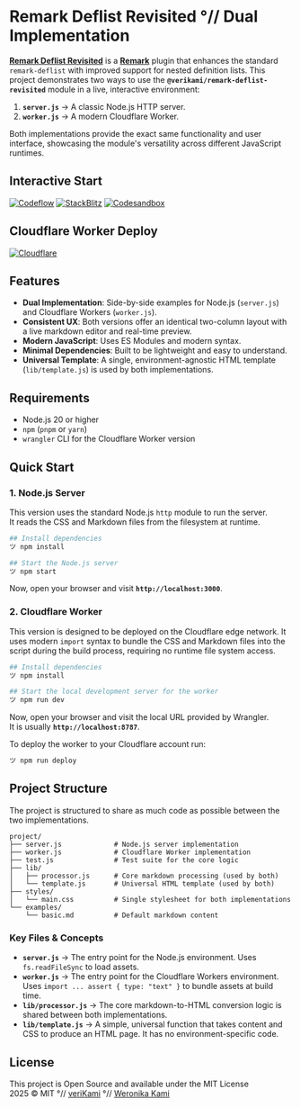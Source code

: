 # Remark Deflist Revisited °// Dual Implementation

**[Remark Deflist Revisited][module]** is a **[Remark]** plugin that enhances the standard `remark-deflist` with improved support for nested definition lists. This project demonstrates two ways to use the **`@verikami/remark-deflist-revisited`** module in a live, interactive environment:

1. **`server.js`** → A classic Node.js HTTP server.
2. **`worker.js`** → A modern Cloudflare Worker.

Both implementations provide the exact same functionality and user interface, showcasing the module's versatility across different JavaScript runtimes.

## Interactive Start

[![Codeflow][Codeflow Badge]][Codeflow]
[![StackBlitz][StackBlitz Badge]][StackBlitz]
[![Codesandbox][Codesandbox Badge]][Codesandbox]

## Cloudflare Worker Deploy

[![Cloudflare][Cloudflare Badge]][Cloudflare]

## Features

- **Dual Implementation**: Side-by-side examples for Node.js (`server.js`) and Cloudflare Workers (`worker.js`).
- **Consistent UX**: Both versions offer an identical two-column layout with a live markdown editor and real-time preview.
- **Modern JavaScript**: Uses ES Modules and modern syntax.
- **Minimal Dependencies**: Built to be lightweight and easy to understand.
- **Universal Template**: A single, environment-agnostic HTML template (`lib/template.js`) is used by both implementations.

## Requirements

- Node.js 20 or higher
- `npm` (`pnpm` or `yarn`)
- `wrangler` CLI for the Cloudflare Worker version

## Quick Start

### 1. Node.js Server

This version uses the standard Node.js `http` module to run the server.  
It reads the CSS and Markdown files from the filesystem at runtime.

```bash
## Install dependencies
ツ npm install

## Start the Node.js server
ツ npm start
```

Now, open your browser and visit **`http://localhost:3000`**.

### 2. Cloudflare Worker

This version is designed to be deployed on the Cloudflare edge network. It uses modern `import` syntax to bundle the CSS and Markdown files into the script during the build process, requiring no runtime file system access.

```bash
## Install dependencies
ツ npm install

## Start the local development server for the worker
ツ npm run dev
```

Now, open your browser and visit the local URL provided by Wrangler.  
It is usually **`http://localhost:8787`**.

To deploy the worker to your Cloudflare account run:

```bash
ツ npm run deploy
```

## Project Structure

The project is structured to share as much code as possible between the two implementations.

```
project/
├── server.js             # Node.js server implementation
├── worker.js             # Cloudflare Worker implementation
├── test.js               # Test suite for the core logic
├── lib/
│   ├── processor.js      # Core markdown processing (used by both)
│   └── template.js       # Universal HTML template (used by both)
├── styles/
│   └── main.css          # Single stylesheet for both implementations
└── examples/
    └── basic.md          # Default markdown content
```

### Key Files & Concepts

- **`server.js`** → The entry point for the Node.js environment. Uses `fs.readFileSync` to load assets.
- **`worker.js`** → The entry point for the Cloudflare Workers environment. Uses `import ... assert { type: "text" }` to bundle assets at build time.
- **`lib/processor.js`** → The core markdown-to-HTML conversion logic is shared between both implementations.
- **`lib/template.js`** → A simple, universal function that takes content and CSS to produce an HTML page. It has no environment-specific code.

## License

This project is Open Source and available under the MIT License  
2025 © MIT °// [veriKami] °// [Weronika Kami]

[veriKami]: https://verikami.com
[Weronika Kami]: https://linkedin.com/in/verikami
[module]: https://github.com/veriKami/remark-deflist-revisited

[Remark]: https://remark.js.org

[Codeflow Badge]: https://developer.stackblitz.com/img/open_in_codeflow.svg
[Codeflow]: https:///pr.new/veriKami/remark-deflist-revisited-dual?startScript=start

[StackBlitz Badge]: https://developer.stackblitz.com/img/open_in_stackblitz.svg
[StackBlitz]: https://stackblitz.com/github/veriKami/remark-deflist-revisited-dual?startScript=start

[Codesandbox Badge]: https://codesandbox.io/static/img/play-codesandbox.svg
[Codesandbox]: https://codesandbox.io/p/github/veriKami/remark-deflist-revisited-dual

[Codespaces Badge]: https://github.com/codespaces/badge.svg
[Codespaces]: https://codespaces.new/veriKami/remark-deflist-revisited-dual?quickstart=1

[Cloudflare Badge]: https://deploy.workers.cloudflare.com/button
[Cloudflare]: https://deploy.workers.cloudflare.com/?url=https://github.com/veriKami/remark-deflist-revisited-dual
